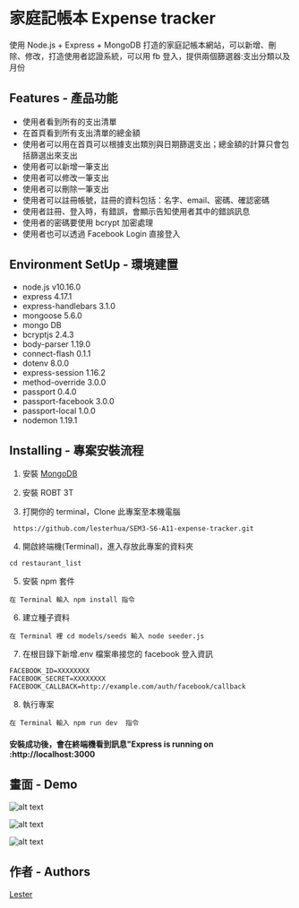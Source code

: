 # 家庭記帳本 Expense tracker

使用 Node.js + Express + MongoDB 打造的家庭記帳本網站，可以新增、刪除、修改，打造使用者認證系統，可以用 fb 登入，提供兩個篩選器:支出分類以及月份

## Features - 產品功能

- 使用者看到所有的支出清單
- 在首頁看到所有支出清單的總金額
- 使用者可以用在首頁可以根據支出類別與日期篩選支出；總金額的計算只會包括篩選出來支出
- 使用者可以新增一筆支出
- 使用者可以修改一筆支出
- 使用者可以刪除一筆支出
- 使用者可以註冊帳號，註冊的資料包括：名字、email、密碼、確認密碼
- 使用者註冊、登入時，有錯誤，會顯示告知使用者其中的錯誤訊息
- 使用者的密碼要使用 bcrypt 加密處理
- 使用者也可以透過 Facebook Login 直接登入

## Environment SetUp - 環境建置

- node.js v10.16.0
- express 4.17.1
- express-handlebars 3.1.0
- mongoose 5.6.0
- mongo DB
- bcryptjs 2.4.3
- body-parser 1.19.0
- connect-flash 0.1.1
- dotenv 8.0.0
- express-session 1.16.2
- method-override 3.0.0
- passport 0.4.0
- passport-facebook 3.0.0
- passport-local 1.0.0
- nodemon 1.19.1

## Installing - 專案安裝流程

1. 安裝 [MongoDB](https://www.mongodb.com/download-center/community)

2. 安裝 ROBT 3T

3. 打開你的 terminal，Clone 此專案至本機電腦

```
 https://github.com/lesterhua/SEM3-S6-A11-expense-tracker.git
```

4. 開啟終端機(Terminal)，進入存放此專案的資料夾

```
cd restaurant_list
```

5. 安裝 npm 套件

```
在 Terminal 輸入 npm install 指令
```

6. 建立種子資料

```
在 Terminal 裡 cd models/seeds 輸入 node seeder.js
```

7. 在根目錄下新增.env 檔案串接您的 facebook 登入資訊

```
FACEBOOK_ID=XXXXXXXX
FACEBOOK_SECRET=XXXXXXXX
FACEBOOK_CALLBACK=http://example.com/auth/facebook/callback
```

8. 執行專案

```
在 Terminal 輸入 npm run dev  指令
```

#### 安裝成功後，會在終端機看到訊息"Express is running on :http://localhost:3000

## 畫面 - Demo

![alt text](https://github.com/lesterhua/SEM3-S6-A11-expense-tracker/blob/master/public/exp-new.gif)

![alt text](https://github.com/lesterhua/SEM3-S6-A11-expense-tracker/blob/master/public/exp-new.gif)

![alt text](https://github.com/lesterhua/SEM3-S6-A11-expense-tracker/blob/master/public/exp-sort.gif)

## 作者 - Authors

[Lester](https://github.com/lesterhua)
